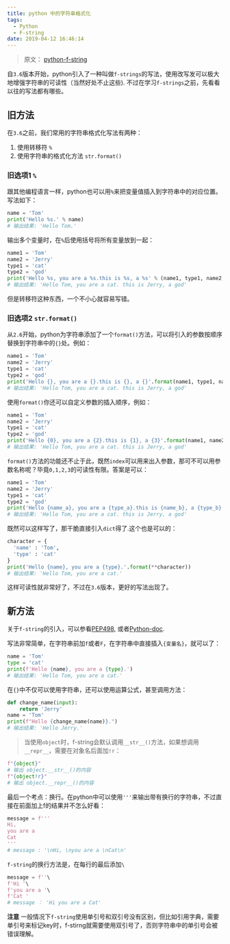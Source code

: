 ```yaml
---
title: python 中的字符串格式化
tags:
  - Python 
  - F-string
date: 2019-04-12 16:46:14
---
```


> 原文： [python-f-string](https://realpython.com/python-f-strings/)

自`3.6`版本开始，python引入了一种叫做`f-strings`的写法，使用改写发可以极大地增强字符串的可读性（当然好处不止这些).
不过在学习`f-strings`之前，先看看以往的写法都有哪些。

## 旧方法
在`3.6`之前，我们常用的字符串格式化写法有两种：
 1. 使用转移符 `%`
 1. 使用字符串的格式化方法 `str.format()` 

### 旧选项1 `%`
跟其他编程语言一样，python也可以用`%`来把变量值插入到字符串中的对应位置。写法如下：
```python
name = 'Tom'
print('Hello %s.' % name)
# 输出结果: 'Hello Tom.'
```
输出多个变量时，在`%`后使用括号将所有变量放到一起：
```python
name1 = 'Tom'
name2 = 'Jerry'
type1 = 'cat'
type2 = 'god'
print('Hello %s, you are a %s.this is %s, a %s' % (name1, type1, name2, type2))
# 输出结果: 'Hello Tom, you are a cat. this is Jerry, a god'
```
但是转移符这种东西，一个不小心就容易写错。

### 旧选项2 `str.format()`
从`2.6`开始，python为字符串添加了一个`format()`方法，可以将引入的参数按顺序替换到字符串中的`{}`处。例如：
```python
name1 = 'Tom'
name2 = 'Jerry'
type1 = 'cat'
type2 = 'god'
print('Hello {}, you are a {}.this is {}, a {}'.format(name1, type1, name2, type2))
# 输出结果: 'Hello Tom, you are a cat. this is Jerry, a god'
```

使用`format()`你还可以自定义参数的插入顺序，例如：
```python
name1 = 'Tom'
name2 = 'Jerry'
type1 = 'cat'
type2 = 'god'
print('Hello {0}, you are a {2}.this is {1}, a {3}'.format(name1, name2, type1, type2))
# 输出结果: 'Hello Tom, you are a cat. this is Jerry, a god'
```

`format()`方法的功能还不止于此，既然`index`可以用来出入参数，那可不可以用参数名称呢？毕竟`0,1,2,3`的可读性有限。答案是可以：
```python
name1 = 'Tom'
name2 = 'Jerry'
type1 = 'cat'
type2 = 'god'
print('Hello {name_a}, you are a {type_a}.this is {name_b}, a {type_b}'.format(name_a = name1, name_b = name2, type_a = type1, type_b = type2))
# 输出结果: 'Hello Tom, you are a cat. this is Jerry, a god'
```

既然可以这样写了，那干脆直接引入`dict`得了.这个也是可以的：
```python
character = {
  'name' : 'Tom',
  'type' : 'cat'
}
print('Hello {name}, you are a {type}.'.format(**character))
# 输出结果: 'Hello Tom, you are a cat.'
```

这样可读性就非常好了，不过在`3.6`版本，更好的写法出现了。

## 新方法
关于`f-string`的引入，可以参看[PEP498](https://www.python.org/dev/peps/pep-0498/), 或者[Python-doc](https://docs.python.org/3/reference/lexical_analysis.html#f-strings).  


写法非常简单，在字符串前加`f`或者`F`，在字符串中直接插入`{变量名}`，就可以了：
```python
name = 'Tom'
type = 'cat'
print(f'Hello {name}, you are a {type}.')
# 输出结果: 'Hello Tom, you are a cat.'
```

在`{}`中不仅可以使用字符串，还可以使用运算公式，甚至调用方法：

```python
def change_name(input):
    return 'Jerry'
name = 'Tom'
print(f"Hello {change_name(name)}.")
# 输出结果: 'Hello Jerry.'
```

> 当使用`object`时，f-string会默认调用`__str__()`方法，如果想调用`__repr__`，需要在对象名后面加`!r`：
 ```Python
 f"{object}"
 # 输出 object.__str__()的内容
 f"{object!r}"
 # 输出 object.__repr__()的内容
 ```

最后一个考点：换行。在python中可以使用`'''`来输出带有换行的字符串，不过直接在前面加上f的结果并不怎么好看：
```python
message = f'''
Hi,
you are a 
Cat
'''
# message : '\nHi, \nyou are a \nCat\n'
```

`f-string`的换行方法是，在每行的最后添加`\`
```python
message = f''\
f'Hi '\
f'you are a '\
f'Cat '
# message ： 'Hi you are a Cat'
```

**注意** 一般情况下`f-string`使用单引号和双引号没有区别，但比如引用字典，需要单引号来标记key时，f-stirng就需要使用双引号了，否则字符串中的单引号会被错误理解。